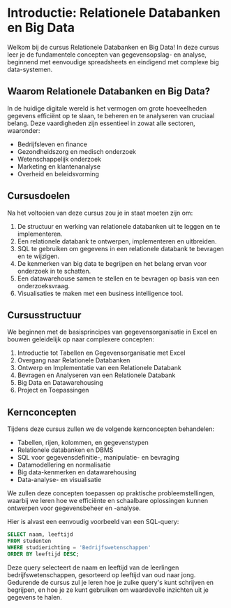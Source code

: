 # Introductie: Relationele Databanken en Big Data

Welkom bij de cursus Relationele Databanken en Big Data! In deze cursus leer je de fundamentele concepten van gegevensopslag- en analyse, beginnend met eenvoudige spreadsheets en eindigend met complexe big data-systemen.

## Waarom Relationele Databanken en Big Data?

In de huidige digitale wereld is het vermogen om grote hoeveelheden gegevens efficiënt op te slaan, te beheren en te analyseren van cruciaal belang. Deze vaardigheden zijn essentieel in zowat alle sectoren, waaronder:

- Bedrijfsleven en finance
- Gezondheidszorg en medisch onderzoek
- Wetenschappelijk onderzoek
- Marketing en klantenanalyse
- Overheid en beleidsvorming

## Cursusdoelen

Na het voltooien van deze cursus zou je in staat moeten zijn om:

1. De structuur en werking van relationele databanken uit te leggen en te implementeren.
2. Een relationele databank te ontwerpen, implementeren en uitbreiden.
3. SQL te gebruiken om gegevens in een relationele databank te bevragen en te wijzigen.
4. De kenmerken van big data te begrijpen en het belang ervan voor onderzoek in te schatten.
5. Een datawarehouse samen te stellen en te bevragen op basis van een onderzoeksvraag.
6. Visualisaties te maken met een business intelligence tool.

## Cursusstructuur

We beginnen met de basisprincipes van gegevensorganisatie in Excel en bouwen geleidelijk op naar complexere concepten:

1. Introductie tot Tabellen en Gegevensorganisatie met Excel
2. Overgang naar Relationele Databanken
3. Ontwerp en Implementatie van een Relationele Databank
4. Bevragen en Analyseren van een Relationele Databank
5. Big Data en Datawarehousing
6. Project en Toepassingen

## Kernconcepten

Tijdens deze cursus zullen we de volgende kernconcepten behandelen:

- Tabellen, rijen, kolommen, en gegevenstypen
- Relationele databanken en DBMS
- SQL voor gegevensdefinitie-, manipulatie- en bevraging
- Datamodellering en normalisatie
- Big data-kenmerken en datawarehousing
- Data-analyse- en visualisatie

We zullen deze concepten toepassen op praktische probleemstellingen, waarbij we leren hoe we efficiënte en schaalbare oplossingen kunnen ontwerpen voor gegevensbeheer en -analyse.

Hier is alvast een eenvoudig voorbeeld van een SQL-query:

```sql
SELECT naam, leeftijd
FROM studenten
WHERE studierichting = 'Bedrijfswetenschappen'
ORDER BY leeftijd DESC;
```

Deze query selecteert de naam en leeftijd van de leerlingen bedrijfswetenschappen, gesorteerd op leeftijd van oud naar jong. Gedurende de cursus zul je leren hoe je zulke query's kunt schrijven en begrijpen, en hoe je ze kunt gebruiken om waardevolle inzichten uit je gegevens te halen.